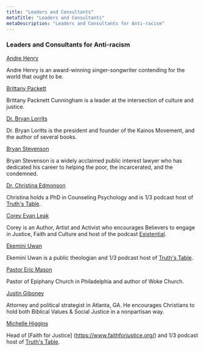 ```yaml
---
title: "Leaders and Consultants"
metaTitle: "Leaders and Consultants"
metaDescription: "Leaders and Consultants for Anti-racism"
---
```

### Leaders and Consultants for Anti-racism

[Andre Henry](http://andrehenry.co/)

Andre Henry is an award-winning singer-songwriter contending for the world that ought to be.

[Brittany Packett](https://brittanypacknett.com/bio)

Brittany Packnett Cunningham is a leader at the intersection of culture and justice.

[Dr. Bryan Lorrits](https://bryanloritts.com/)

Dr. Bryan Loritts is the president and founder of the Kainos Movement, and the author of several books.

[Bryan Stevenson](https://eji.org/bryan-stevenson/)

Bryan Stevenson is a widely acclaimed public interest lawyer who has dedicated his career to helping the poor, the incarcerated, and the condemned.

[Dr. Christina Edmonson](https://www.christinaedmondson.com/)

Christina holds a PhD in Counseling Psychology and is 1/3 podcast host of [Truth's Table](https://www.truthstable.com/).

[Corey Evan Leak](https://coreyevanleak.com/)

Corey is an Author, Artist and Activist who encourages Believers to engage in Justice, Faith and Culture and host of the podcast [Existential](http://coreyevanleak.com/existential-podcast/).

[Ekemini Uwan](https://www.sistamatictheology.com/)

Ekemini Uwan is a public theologian and 1/3 podcast host of [Truth's Table](https://www.truthstable.com/).

[Pastor Eric Mason](https://www.pastoremase.com/)

Pastor of Epiphany Church in Philadelphia and author of Woke Church.

[Justin Giboney](https://andcampaign.org/justin-giboney)

Attorney and political strategist in Atlanta, GA. He encourages Christians to hold both Biblical Values & Social Justice in a nonpartisan way.

[Michelle Higgins](https://twitter.com/AfroRising)

Head of [Faith for Justice] (https://www.faithforjustice.org/) and 1/3 podcast host of [Truth's Table](https://www.truthstable.com/).















